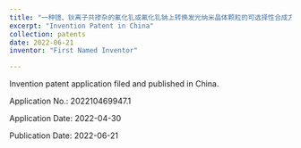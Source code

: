 ```yaml
---
title: "一种镱、钬离子共掺杂的氟化钆或氟化钆钠上转换发光纳米晶体颗粒的可选择性合成方法"
excerpt: "Invention Patent in China"
collection: patents
date: 2022-06-21
inventor: "First Named Inventor"

---
```


Invention patent application filed and published in China.

Application No.: 202210469947.1

Application Date: 2022-04-30

Publication Date: 2022-06-21

